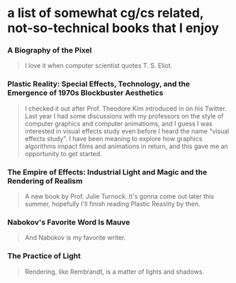 # a list of somewhat cg/cs related, not-so-technical books that I enjoy


### A Biography of the Pixel
> I love it when computer scientist quotes T. S. Eliot.

### Plastic Reality: Special Effects, Technology, and the Emergence of 1970s Blockbuster Aesthetics
> I checked it out after Prof. Theodore Kim introduced in on his Twitter. Last year I had some discussions with my professors on the style of computer graphics and computer animatioms, and I guess I was interested in visual effects study even before I heard the name "visual effects study". I have been meaning to explore how graphics algorithms impact films and animations in return, and this gave me an opportunity to get started.
      
### The Empire of Effects: Industrial Light and Magic and the Rendering of Realism
> A new book by Prof. Julie Turnock. It's gonna come out later this summer, hopefully I'll finish reading Plastic Reaslity by then.

### Nabokov's Favorite Word Is Mauve
> And Nabokov is my favorite writer.
      
### The Practice of Light
> Rendering, like Rembrandt, is a matter of lights and shadows. 
